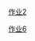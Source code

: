 [作业2](https://github.com/ChaleGuo/geek-learning/tree/master/src/main/java/com/example/exercise/week4/work2)

[作业6](https://docs.qq.com/mind/DSUR3UExvTENpRkFw)